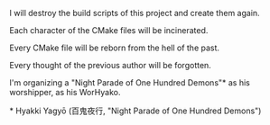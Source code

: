 I will destroy the build scripts of this project and create them again. 

Each character of the CMake files will be incinerated. 

Every CMake file will be reborn from the hell of the past. 

Every thought of the previous author will be forgotten.

I'm organizing a "Night Parade of One Hundred Demons"* as his worshipper, as his WorHyako.

\* Hyakki Yagyō (百鬼夜行, "Night Parade of One Hundred Demons")
